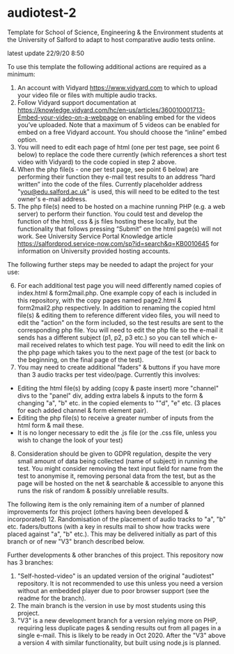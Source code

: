 # audiotest-2
Template for School of Science, Engineering & the Environment students at the University of Salford to adapt to host comparative audio tests online.

latest update 22/9/20 8:50

To use this template the following additional actions are required as a minimum:

1. An account with Vidyard https://www.vidyard.com to which to upload your video file or files with multiple audio tracks.
2. Follow Vidyard support documentation at https://knowledge.vidyard.com/hc/en-us/articles/360010001713-Embed-your-video-on-a-webpage on enabling embed for the videos you’ve uploaded. Note that a maximum of 5 videos can be enabled for embed on a free Vidyard account. You should choose the “inline” embed option.
3. You will need to edit each page of html (one per test page, see point 6 below) to replace the code there currently (which references a short test video with Vidyard) to the code copied in step 2 above.
4. When the php file(s - one per test page, see point 6 below) are performing their function they e-mail test results to an address “hard written” into the code of the files. Currently placeholder address "you@edu.salford.ac.uk" is used, this will need to be edited to the test owner's e-mail address.
5. The php file(s) need to be hosted on a machine running PHP (e.g. a web server) to perform their function. You could test and develop the function of the html, css & js files hosting these locally, but the functionality that follows pressing “Submit” on the html page(s) will not work. See University Service Portal Knowledge article https://salfordprod.service-now.com/sp?id=search&q=KB0010645 for information on University provided hosting accounts.

The following further steps may be needed to adapt the project for your use:

6. For each additional test page you will need differently named copies of index.html & form2mail.php. One example copy of each is included in this repository, with the copy pages named page2.html & form2mail2.php respectively. In addition to renaming the copied html file(s) & editing them to reference different video files, you will need to edit the "action" on the form included, so the test results are sent to the corresponding php file. You will need to edit the php file so the e-mail it sends has a different subject (p1, p2, p3 etc.) so you can tell which e-mail received relates to which test page. You will need to edit the link on the php page which takes you to the next page of the test (or back to the beginning, on the final page of the test).
7. You may need to create additional "faders" & buttons if you have more than 3 audio tracks per test video/page. Currently this involves:
- Editing the html file(s) by adding (copy & paste insert) more "channel" divs to the "panel" div, adding extra labels & inputs to the form & changing "a", "b" etc. in the copied elements to ""d", "e" etc. (3 places for each added channel & form element pair).
- Editing the php file(s) to receive a greater number of inputs from the html form & mail these.
- It is no longer necessary to edit the .js file (or the .css file, unless you wish to change the look of your test)
8. Consideration should be given to GDPR regulation, despite the very small amount of data being collected (name of subject) in running the test. You might consider removing the text input field for name from the test to anonymise it, removing personal data from the test, but as the page will be hosted on the net & searchable & accessible to anyone this runs the risk of random & possibly unreliable results.

The following item is the only remaining item of a number of planned improvements for this project (others having been developed & incorporated)
12. Randomisation of the placement of audio tracks to "a", "b" etc. faders/buttons (with a key in results mail to show how tracks were placed against "a", "b" etc.). This may be delivered initially as part of this branch or of new "V3" branch described below.

Further developments & other branches of this project.
This repository now has 3 branches:
1. "Self-hosted-video" is an updated version of the original "audiotest" repository. It is not recommended to use this unless you need a version without an embedded player due to poor browser support (see the readme for the branch).
2. The main branch is the version in use by most students using this project.
3. "V3" is a new development branch for a version relying more on PHP, requiring less duplicate pages & sending results out from all pages in a single e-mail. This is likely to be ready in Oct 2020.
After the "V3" above a version 4 with similar functionality, but built using node.js is planned.
